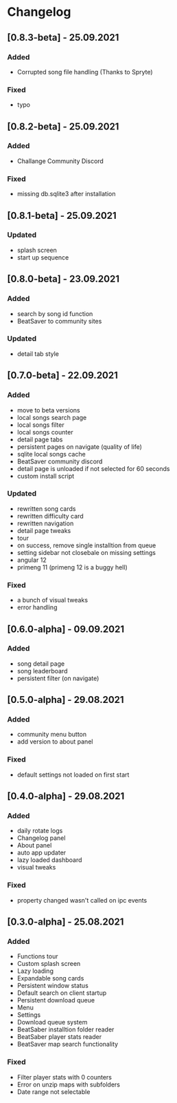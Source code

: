 # Changelog

## [0.8.3-beta] - 25.09.2021

### Added
- Corrupted song file handling (Thanks to Spryte)

### Fixed
- typo

## [0.8.2-beta] - 25.09.2021

### Added
- Challange Community Discord

### Fixed
- missing db.sqlite3 after installation

## [0.8.1-beta] - 25.09.2021

### Updated
- splash screen
- start up sequence

## [0.8.0-beta] - 23.09.2021

### Added
- search by song id function
- BeatSaver to community sites

### Updated
- detail tab style

## [0.7.0-beta] - 22.09.2021

### Added
- move to beta versions
- local songs search page
- local songs filter
- local songs counter
- detail page tabs
- persistent pages on navigate (quality of life)
- sqlite local songs cache
- BeatSaver community discord
- detail page is unloaded if not selected for 60 seconds
- custom install script

### Updated
- rewritten song cards
- rewritten difficulty card 
- rewritten navigation
- detail page tweaks
- tour
- on success, remove single installtion from queue
- setting sidebar not closebale on missing settings
- angular 12
- primeng 11 (primeng 12 is a buggy hell)

### Fixed
- a bunch of visual tweaks
- error handling

## [0.6.0-alpha] - 09.09.2021

### Added
- song detail page
- song leaderboard
- persistent filter (on navigate)

## [0.5.0-alpha] - 29.08.2021

### Added
- community menu button
- add version to about panel

### Fixed
- default settings not loaded on first start

## [0.4.0-alpha] - 29.08.2021
### Added
- daily rotate logs
- Changelog panel
- About panel
- auto app updater
- lazy loaded dashboard
- visual tweaks

### Fixed
- property changed wasn't called on ipc events

## [0.3.0-alpha] - 25.08.2021
### Added
- Functions tour
- Custom splash screen
- Lazy loading
- Expandable song cards
- Persistent window status
- Default search on client startup
- Persistent download queue
- Menu
- Settings
- Download queue system
- BeatSaber installtion folder reader
- BeatSaber player stats reader
- BeatSaver map search functionality

### Fixed
- Filter player stats with 0 counters
- Error on unzip maps with subfolders
- Date range not selectable
